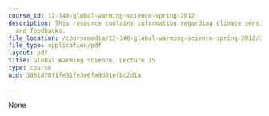 ```yaml
---
course_id: 12-340-global-warming-science-spring-2012
description: This resource contains information regarding climate sensitivity, forcings,
  and feedbacks.
file_location: /coursemedia/12-340-global-warming-science-spring-2012/3861d78f1fe31fe3e6fa9d01efbc2d1a_MIT12_340S12_lec15.pdf
file_type: application/pdf
layout: pdf
title: Global Warming Science, Lecture 15
type: course
uid: 3861d78f1fe31fe3e6fa9d01efbc2d1a

---
```

None